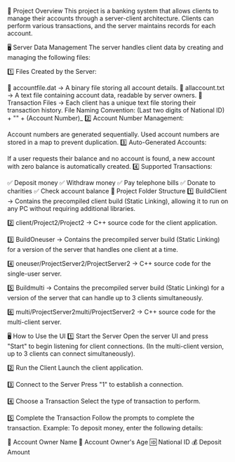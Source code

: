 📌 Project Overview
This project is a banking system that allows clients to manage their accounts through a server-client architecture. Clients can perform various transactions, and the server maintains records for each account.

🖥️ Server Data Management
The server handles client data by creating and managing the following files:

1️⃣ Files Created by the Server:

📂 accountfile.dat → A binary file storing all account details.
📂 allaccount.txt → A text file containing account data, readable by server owners.
📂 Transaction Files → Each client has a unique text file storing their transaction history.
File Naming Convention: (Last two digits of National ID) + "" + (Account Number)_
2️⃣ Account Number Management:

Account numbers are generated sequentially.
Used account numbers are stored in a map to prevent duplication.
3️⃣ Auto-Generated Accounts:

If a user requests their balance and no account is found, a new account with zero balance is automatically created.
4️⃣ Supported Transactions:

✅ Deposit money
✅ Withdraw money
✅ Pay telephone bills
✅ Donate to charities
✅ Check account balance
📁 Project Folder Structure
1️⃣ BuildClient → Contains the precompiled client build (Static Linking), allowing it to run on any PC without requiring additional libraries.

2️⃣ client/Project2/Project2 → C++ source code for the client application.

3️⃣ BuildOneuser → Contains the precompiled server build (Static Linking) for a version of the server that handles one client at a time.

4️⃣ oneuser/ProjectServer2/ProjectServer2 → C++ source code for the single-user server.

5️⃣ Buildmulti → Contains the precompiled server build (Static Linking) for a version of the server that can handle up to 3 clients simultaneously.

6️⃣ multi/ProjectServer2multi/ProjectServer2 → C++ source code for the multi-client server.

🖥️ How to Use the UI
1️⃣ Start the Server
Open the server UI and press "Start" to begin listening for client connections.
(In the multi-client version, up to 3 clients can connect simultaneously).

2️⃣ Run the Client
Launch the client application.

3️⃣ Connect to the Server
Press "1" to establish a connection.

4️⃣ Choose a Transaction
Select the type of transaction to perform.

5️⃣ Complete the Transaction
Follow the prompts to complete the transaction.
Example: To deposit money, enter the following details:

👤 Account Owner Name
📅 Account Owner's Age
🆔 National ID
💰 Deposit Amount
